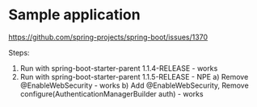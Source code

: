 # Sample application

https://github.com/spring-projects/spring-boot/issues/1370

Steps:

1) Run with spring-boot-starter-parent 1.1.4-RELEASE - works
2) Run with spring-boot-starter-parent 1.1.5-RELEASE - NPE
    a) Remove @EnableWebSecurity - works
    b) Add @EnableWebSecurity, Remove configure(AuthenticationManagerBuilder auth) - works